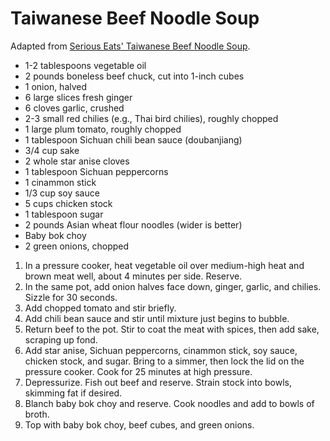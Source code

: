 # Taiwanese Beef Noodle Soup

Adapted from [Serious Eats' Taiwanese Beef Noodle Soup](http://www.seriouseats.com/recipes/2014/01/taiwan-eats-taiwanese-beef-noodle-soup-recipe.html).

- 1-2 tablespoons vegetable oil
- 2 pounds boneless beef chuck, cut into 1-inch cubes
- 1 onion, halved
- 6 large slices fresh ginger
- 6 cloves garlic, crushed
- 2-3 small red chilies (e.g., Thai bird chilies), roughly chopped
- 1 large plum tomato, roughly chopped
- 1 tablespoon Sichuan chili bean sauce (doubanjiang)
- 3/4 cup sake
- 2 whole star anise cloves
- 1 tablespoon Sichuan peppercorns
- 1 cinammon stick
- 1/3 cup soy sauce
- 5 cups chicken stock
- 1 tablespoon sugar
- 2 pounds Asian wheat flour noodles (wider is better)
- Baby bok choy
- 2 green onions, chopped

1. In a pressure cooker, heat vegetable oil over medium-high heat and brown meat well, about 4 minutes per side. Reserve.
2. In the same pot, add onion halves face down, ginger, garlic, and chilies. Sizzle for 30 seconds.
3. Add chopped tomato and stir briefly.
4. Add chili bean sauce and stir until mixture just begins to bubble.
5. Return beef to the pot. Stir to coat the meat with spices, then add sake, scraping up fond.
6. Add star anise, Sichuan peppercorns, cinammon stick, soy sauce, chicken stock, and sugar. Bring to a simmer, then lock the lid on the pressure cooker. Cook for 25 minutes at high pressure.
7. Depressurize. Fish out beef and reserve. Strain stock into bowls, skimming fat if desired.
8. Blanch baby bok choy and reserve. Cook noodles and add to bowls of broth.
9. Top with baby bok choy, beef cubes, and green onions.
